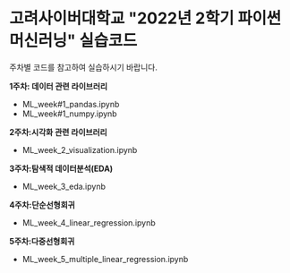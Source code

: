# 고려사이버대학교 "2022년 2학기 파이썬 머신러닝" 실습코드 

주차별 코드를 참고하여 실습하시기 바랍니다.

**1주차: 데이터 관련 라이브러리**
 - ML_week#1_pandas.ipynb
 - ML_week#1_numpy.ipynb
 
**2주차:시각화 관련 라이브러리**
 - ML_week_2_visualization.ipynb

**3주차:탐색적 데이터분석(EDA)**
 - ML_week_3_eda.ipynb

**4주차:단순선형회귀**
 - ML_week_4_linear_regression.ipynb

**5주차:다중선형회귀**
 - ML_week_5_multiple_linear_regression.ipynb
